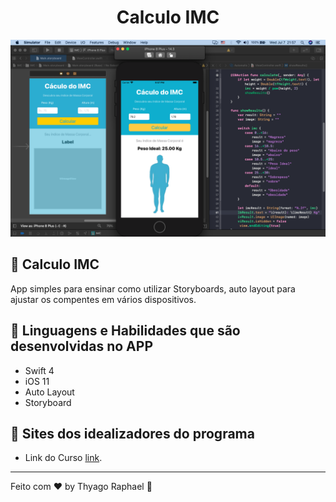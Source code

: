 <h1 align="center">
    Calculo IMC
</h1

<div align="center">
    <img alt="Curso iOS 11 Swift 4" title="Curso iOS 11 Swift 4" src="../images/imc.png"/> 
</div>

<br>

## 🔖  Calculo IMC

App simples para ensinar como utilizar Storyboards, auto layout para ajustar os compentes em vários dispositivos.
<br>

## 🚀 Linguagens e Habilidades que são desenvolvidas no APP

- Swift 4
- iOS 11
- Auto Layout
- Storyboard

## 🔖 Sites dos idealizadores do programa

- Link do Curso [link](https://www.udemy.com/course/curso-completo-de-desenvolvimento-ios11swift4/).

---

Feito com ♥  by Thyago Raphael :wave:
